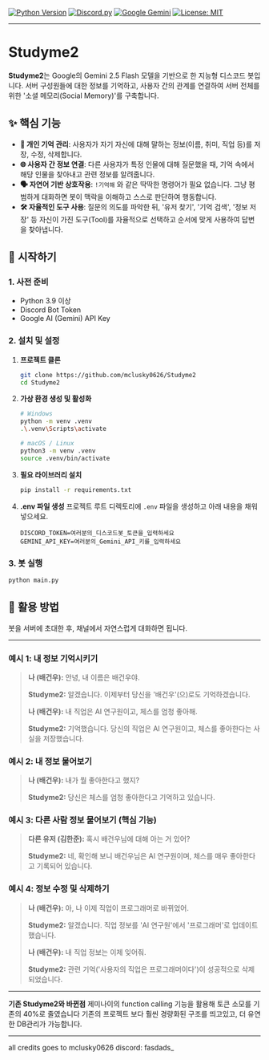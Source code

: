 
[![Python Version](https://img.shields.io/badge/python-3.10%2B-blue.svg)](https://www.python.org/)
[![Discord.py](https://img.shields.io/badge/discord.py-2.3.2-7289DA.svg)](https://github.com/Rapptz/discord.py)
[![Google Gemini](https://img.shields.io/badge/Google-Gemini%20API-4285F4.svg)](https://ai.google.dev/)
[![License: MIT](https://img.shields.io/badge/License-MIT-yellow.svg)](https://opensource.org/licenses/MIT)



---

# Studyme2

**Studyme2**는 Google의 Gemini 2.5 Flash 모델을 기반으로 한 지능형 디스코드 봇입니다. 서버 구성원들에 대한 정보를 기억하고, 사용자 간의 관계를 연결하여 서버 전체를 위한 '소셜 메모리(Social Memory)'를 구축합니다.

## ✨ 핵심 기능

*   **🧠 개인 기억 관리**: 사용자가 자기 자신에 대해 말하는 정보(이름, 취미, 직업 등)를 저장, 수정, 삭제합니다.
*   **🌐 사용자 간 정보 연결**: 다른 사용자가 특정 인물에 대해 질문했을 때, 기억 속에서 해당 인물을 찾아내고 관련 정보를 알려줍니다.
*   **🗣️ 자연어 기반 상호작용**: `!기억해` 와 같은 딱딱한 명령어가 필요 없습니다. 그냥 평범하게 대화하면 봇이 맥락을 이해하고 스스로 판단하여 행동합니다.
*   **🛠️ 자율적인 도구 사용**: 질문의 의도를 파악한 뒤, '유저 찾기', '기억 검색', '정보 저장' 등 자신이 가진 도구(Tool)를 자율적으로 선택하고 순서에 맞게 사용하여 답변을 찾아냅니다.

## 🚀 시작하기

### 1. 사전 준비

*   Python 3.9 이상
*   Discord Bot Token
*   Google AI (Gemini) API Key

### 2. 설치 및 설정

1.  **프로젝트 클론**
    ```bash
    git clone https://github.com/mclusky0626/Studyme2
    cd Studyme2
    ```

2.  **가상 환경 생성 및 활성화**
    ```bash
    # Windows
    python -m venv .venv
    .\.venv\Scripts\activate

    # macOS / Linux
    python3 -m venv .venv
    source .venv/bin/activate
    ```

3.  **필요 라이브러리 설치**
    ```bash
    pip install -r requirements.txt
    ```

4.  **.env 파일 생성**
    프로젝트 루트 디렉토리에 `.env` 파일을 생성하고 아래 내용을 채워넣으세요. 
    ```env
    DISCORD_TOKEN=여러분의_디스코드봇_토큰을_입력하세요
    GEMINI_API_KEY=여러분의_Gemini_API_키를_입력하세요
    ```

### 3. 봇 실행

```bash
python main.py
```

## 🤖 활용 방법

봇을 서버에 초대한 후, 채널에서 자연스럽게 대화하면 됩니다.

---

### **예시 1: 내 정보 기억시키기**

> **나 (배건우):** 안녕, 내 이름은 배건우야.
>
> **Studyme2:** 알겠습니다. 이제부터 당신을 '배건우'(으)로도 기억하겠습니다.
>
> **나 (배건우):** 내 직업은 AI 연구원이고, 체스를 엄청 좋아해.
>
> **Studyme2:** 기억했습니다. 당신의 직업은 AI 연구원이고, 체스를 좋아한다는 사실을 저장했습니다.

### **예시 2: 내 정보 물어보기**

> **나 (배건우):** 내가 뭘 좋아한다고 했지?
>
> **Studyme2:** 당신은 체스를 엄청 좋아한다고 기억하고 있습니다.

### **예시 3: 다른 사람 정보 물어보기 (핵심 기능)**

> **다른 유저 (김한준):** 혹시 배건우님에 대해 아는 거 있어?
>
> **Studyme2:** 네, 확인해 보니 배건우님은 AI 연구원이며, 체스를 매우 좋아한다고 기록되어 있습니다.

### **예시 4: 정보 수정 및 삭제하기**

> **나 (배건우):** 아, 나 이제 직업이 프로그래머로 바뀌었어.
>
> **Studyme2:** 알겠습니다. 직업 정보를 'AI 연구원'에서 '프로그래머'로 업데이트했습니다.
>
> **나 (배건우):** 내 직업 정보는 이제 잊어줘.
>
> **Studyme2:** 관련 기억('사용자의 직업은 프로그래머이다')이 성공적으로 삭제되었습니다.

---
**기존 Studyme2와 바뀐점**
제미나이의 function calling 기능을 활용해 토큰 소모를 기존의 40%로 줄였습니다
기존의 프로젝트 보다 훨씬 경량화된 구조를 띄고있고, 더 유연한 DB관리가 가능합니다.

---
all credits goes to mclusky0626
discord: fasdads_
